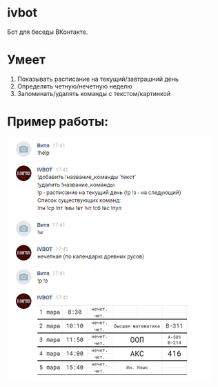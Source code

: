 # ivbot

Бот для беседы ВКонтакте.

# Умеет

1. Показывать расписание на текущий/завтрашний день
2. Определять четную/нечетную неделю
3. Запоминать/удалять команды с текстом/картинкой
  
# Пример работы:

<img src="https://github.com/nayutalienx/ivbot/blob/master/1.png" alt="ivbot" border="0">
